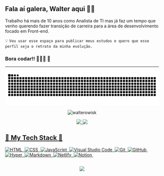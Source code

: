 ## Fala aí galera, Walter aqui 🤙🏼

Trabalho há mais de 10 anos como Analista de TI mas já faz um tempo que venho querendo fazer transição de carreira para a área de desenvolvimento focado em Front-end.


:bulb: `Vou usar esse espaço para publicar meus estudos e quero que esse perfil seja o retrato da minha evolução.`

### Bora codar!! 👨🏽‍💻 :beer:

---

<div align="center">
  
  ![Snake animation](https://github.com/walterowisk/walterowisk/blob/output/github-contribution-grid-snake.svg)
  
</div>

<p class="Profile Views Badge" align="center"> <img src="https://komarev.com/ghpvc/?username=walterowisk&label=Profile%20views&color=9573BF&style=flat" alt="walterowisk" /> </p>


<div align="center" style="display: inline_block">
  <a href="https://github.com/walterowisk">
  <img height="160em" src="https://github-readme-stats.vercel.app/api?username=walterowisk&show_icons=true&theme=tokyonight&include_all_commits=true&count_private=true"/>
  <img height="160em" src="https://github-readme-stats.vercel.app/api/top-langs/?username=walterowisk&layout=compact&langs_count=7&theme=tokyonight"/>
</div>

## 
  
## :battery: My Tech Stack :wrench:

![HTML](https://img.shields.io/badge/-HTML-05122A?style=flat&logo=HTML5)&nbsp;
![CSS](https://img.shields.io/badge/-CSS-05122A?style=flat&logo=CSS3&logoColor=1572B6)&nbsp;
![JavaScript](https://img.shields.io/badge/-JavaScript-05122A?style=flat&logo=javascript)&nbsp;  ![Visual Studio Code](https://img.shields.io/badge/-Visual%20Studio%20Code-05122A?style=flat&logo=visual-studio-code&logoColor=007ACC)&nbsp; ![Git](https://img.shields.io/badge/GIT-E44C30?style=flat&logo=git&logoColor=white)&nbsp; ![GitHub](https://img.shields.io/badge/-GitHub-05122A?style=flat&logo=github)&nbsp; ![Hyper](https://img.shields.io/badge/Hyper-000000?style=flat&logo=hyper&logoColor=white)&nbsp; ![Markdown](https://img.shields.io/badge/-Markdown-05122A?style=flat&logo=markdown)&nbsp; ![Netlify](https://img.shields.io/badge/Netlify-00C7B7?style=flat&logo=netlify&logoColor=white)&nbsp; ![Notion](https://img.shields.io/badge/Notion-000000?style=flat&logo=notion&logoColor=white)&nbsp;
 
  
 ##
 
<div align="center" style="display: inline_block">
  <a href="https://git.io/streak-stats">
  <img height="200em" src="https://github-readme-streak-stats.herokuapp.com?user=walterowisk&theme=tokyonight"/>
</div>
  
  


<!--
<div align="center">
     <img src="https://github.com/walterowisk/walterowisk/blob/output/github-contribution-grid-snake.svg" />
</div>
-->
